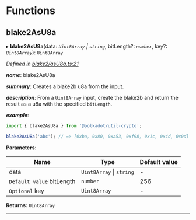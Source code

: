 

# Functions

<a id="blake2asu8a"></a>

##  blake2AsU8a

▸ **blake2AsU8a**(data: *`Uint8Array` \| `string`*, bitLength?: *`number`*, key?: *`Uint8Array`*): `Uint8Array`

*Defined in [blake2/asU8a.ts:21](https://github.com/polkadot-js/common/blob/4a31466/packages/util-crypto/src/blake2/asU8a.ts#L21)*

*__name__*: blake2AsU8a

*__summary__*: Creates a blake2b u8a from the input.

*__description__*: From a `Uint8Array` input, create the blake2b and return the result as a u8a with the specified `bitLength`.

*__example__*:   

```javascript
import { blake2AsU8a } from '@polkadot/util-crypto';

blake2AsU8a('abc'); // => [0xba, 0x80, 0xa53, 0xf98, 0x1c, 0x4d, 0x0d]
```

**Parameters:**

| Name | Type | Default value |
| ------ | ------ | ------ |
| data | `Uint8Array` \| `string` | - |
| `Default value` bitLength | `number` | 256 |
| `Optional` key | `Uint8Array` | - |

**Returns:** `Uint8Array`

___

